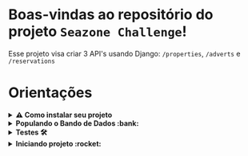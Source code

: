 # Boas-vindas ao repositório do projeto `Seazone Challenge`!

Esse projeto visa criar 3 API's usando Django: `/properties`, `/adverts` e `/reservations`

# Orientações
<details>
  <summary><strong>⚠️ Como instalar seu projeto</strong></summary><br />

  1. Clone o repositório

  - Use o comando: `git clone git@github.com:itaji-create/seazone-challenge.git`.
  - Entre na pasta do repositório que você acabou de clonar:
    - `cd seazone-challenge`

  2. Crie o ambiente virtual para o projeto

  - `python3 -m venv .venv && source .venv/bin/activate`
  - :eyes: Caso precise desativar o ambiente virtual, execute o comando "deactivate".

  3. Instale as dependências

  - `python3 -m pip install -r dev-requirements.txt`

</details>

<details>
  <summary><strong>Populando o Bando de Dados :bank: </strong></summary><br />

  <strong>Execute os comandos na seguinte ordem:</strong>

  1. `python3 manage.py loaddata properties.json`
  2. `python3 manage.py loaddata adverts.json`
  3. `python3 manage.py loaddata reservations.json`
</details>

<details>
  <summary><strong>Testes 🛠</strong></summary><br />

  Para executar os testes certifique-se de que você está com o ambiente virtual ativado.

  <strong>Executar os testes</strong>

  ```bash
  $ python3 -m pytest
  ```
</details>

<details>
  <summary><strong>Iniciando projeto :rocket: </strong></summary><br />

  Para executar os testes certifique-se de que você está com o ambiente virtual ativado.

  ```bash
  $ python3 manage.py runserver
  ```

</details>